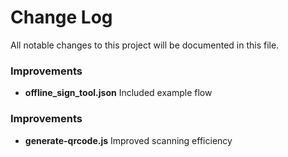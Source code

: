 # Change Log

All notable changes to this project will be documented in this file.

<a name="0.1.4"></a>

### Improvements

- **offline_sign_tool.json** Included example flow

<a name="0.1.3"></a>

### Improvements

- **generate-qrcode.js** Improved scanning efficiency
